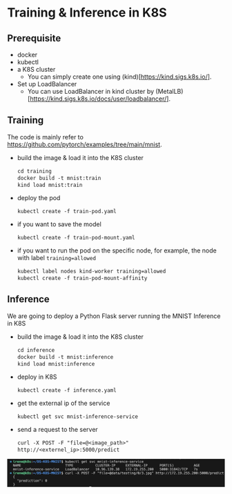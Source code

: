 # Training & Inference in K8S
## Prerequisite
- docker
- kubectl
- a K8S cluster
    - You can simply create one using (kind)[https://kind.sigs.k8s.io/].
- Set up LoadBalancer
    - You can use LoadBalancer in kind cluster by (MetalLB)[https://kind.sigs.k8s.io/docs/user/loadbalancer/].

## Training
The code is mainly refer to https://github.com/pytorch/examples/tree/main/mnist.
- build the image & load it into the K8S cluster
    ```
    cd training
    docker build -t mnist:train
    kind load mnist:train
    ```
- deploy the pod
    ```
    kubectl create -f train-pod.yaml
    ```
- if you want to save the model
    ```
    kubectl create -f train-pod-mount.yaml
    ```
- if you want to run the pod on the specific node, for example, the node with label `training=allowed`
    ```
    kubectl label nodes kind-worker training=allowed
    kubectl create -f train-pod-mount-affinity
    ```

## Inference
We are going to deploy a Python Flask server running the MNIST Inference in K8S
- build the image & load it into the K8S cluster
    ```
    cd inference
    docker build -t mnist:inference
    kind load mnist:inference
    ```
- deploy in K8S
    ```
    kubectl create -f inference.yaml
    ```
- get the external ip of the service
    ```
    kubectl get svc mnist-inference-service
    ```
- send a request to the server
    ```
    curl -X POST -F "file=@<image_path>" http://<externel_ip>:5000/predict
    ```
![](docs/img/request.png)
